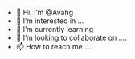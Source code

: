 - 👋 Hi, I’m @Avahg 
- 👀 I’m interested in ...
- 🌱 I’m currently learning 
- 💞️ I’m looking to collaborate on ....
- 📫 How to reach me ....

<!---
Avahg/Avahg is a ✨ special ✨ repository because its `README.md` (this file) appears on your GitHub profile.
You can click the Preview link to take a look at your changes.
--->
